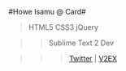 #Howe Isamu @ Card#
> HTML5 CSS3 jQuery

> > Sublime Text 2 Dev

> > > [Twitter](https://twitter.com/XHs) | [V2EX](http://www.v2ex.com/member/xi4oh4o)
